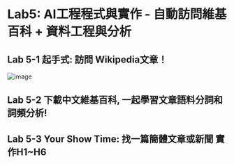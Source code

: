 # Lab5: AI工程程式與實作 - 自動訪問維基百科 + 資料工程與分析


## Lab 5-1 起手式: 訪問 Wikipedia文章！

![image](https://user-images.githubusercontent.com/89304181/202890574-1289963d-1423-4430-804e-46c7818dfcf0.png)

## Lab 5-2 下載中文維基百科, 一起學習文章語料分詞和詞頻分析!



## Lab 5-3 Your Show Time: 找一篇簡體文章或新聞 實作H1~H6


